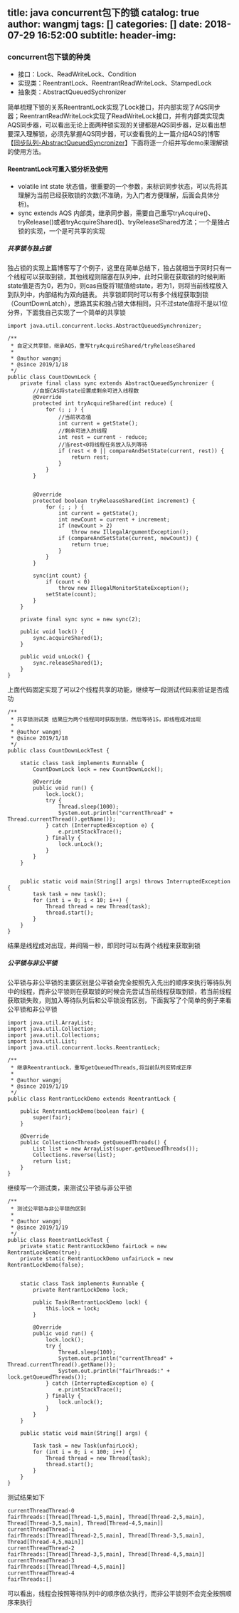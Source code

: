 title: java concurrent包下的锁
catalog: true
author: wangmj
tags: []
categories: []
date: 2018-07-29 16:52:00
subtitle:
header-img:
---
### concurrent包下锁的种类
- 接口：Lock、ReadWriteLock、Condition
- 实现类：ReentrantLock、ReentrantReadWriteLock、StampedLock
- 抽象类：AbstractQueuedSychronizer

简单梳理下锁的关系ReentrantLock实现了Lock接口，并内部实现了AQS同步器；ReentrantReadWriteLock实现了ReadWriteLock接口，并有内部类实现类AQS同步器，可以看出无论上面两种锁实现的关键都是AQS同步器，足以看出想要深入理解锁，必须先掌握AQS同步器，可以查看我的上一篇介绍AQS的博客【[同步队列-AbstractQueuedSyncronizer](https://blog.csdn.net/wmj765/article/details/86539873)】下面将逐一介绍并写demo来理解锁的使用方法。

#### ReentrantLock可重入锁分析及使用
- volatile int state 状态值，很重要的一个参数，来标识同步状态，可以先将其理解为当前已经获取锁的次数(不准确，为入门者方便理解，后面会具体分析)。
- sync extends AQS 内部类，继承同步器，需要自己重写tryAcquire()、tryRelease()或者tryAcquireShared()、tryReleaseShared方法；一个是独占锁的实现，一个是可共享的实现

##### 共享锁与独占锁

独占锁的实现上篇博客写了个例子，这里在简单总结下，独占就相当于同时只有一个线程可以获取到锁，其他线程则阻塞在队列中，此时只需在获取锁的时候判断state值是否为0，若为0，则cas自旋将1赋值给state，若为1，则将当前线程放入到队列中，内部结构为双向链表。
共享锁即同时可以有多个线程获取到锁（CountDownLatch），思路其实和独占锁大体相同，只不过state值将不是以1位分界，下面我自己实现了一个简单的共享锁

```
import java.util.concurrent.locks.AbstractQueuedSynchronizer;

/**
 * 自定义共享锁，继承AQS，重写tryAcquireShared/tryReleaseShared
 *
 * @author wangmj
 * @since 2019/1/18
 */
public class CountDownLock {
    private final class sync extends AbstractQueuedSynchronizer {
        //自旋CAS将state设置成剩余可进入线程数
        @Override
        protected int tryAcquireShared(int reduce) {
            for (; ; ) {
                //当前状态值
                int current = getState();
                //剩余可进入的线程
                int rest = current - reduce;
                //当rest<0将线程任务放入队列等待
                if (rest < 0 || compareAndSetState(current, rest)) {
                    return rest;
                }
            }
        }


        @Override
        protected boolean tryReleaseShared(int increment) {
            for (; ; ) {
                int current = getState();
                int newCount = current + increment;
                if (newCount > 2)
                    throw new IllegalArgumentException();
                if (compareAndSetState(current, newCount)) {
                    return true;
                }
            }
        }

        sync(int count) {
            if (count < 0)
                throw new IllegalMonitorStateException();
            setState(count);
        }
    }

    private final sync sync = new sync(2);

    public void lock() {
        sync.acquireShared(1);
    }

    public void unLock() {
        sync.releaseShared(1);
    }
}
```
上面代码固定实现了可以2个线程共享的功能，继续写一段测试代码来验证是否成功

```
/**
 * 共享锁测试类 结果应为两个线程同时获取到锁，然后等待1S，即线程成对出现
 *
 * @author wangmj
 * @since 2019/1/18
 */
public class CountDownLockTest {

    static class task implements Runnable {
        CountDownLock lock = new CountDownLock();

        @Override
        public void run() {
            lock.lock();
            try {
                Thread.sleep(1000);
                System.out.println("currentThread" + Thread.currentThread().getName());
            } catch (InterruptedException e) {
                e.printStackTrace();
            } finally {
                lock.unLock();
            }
        }
    }


    public static void main(String[] args) throws InterruptedException {
        task task = new task();
        for (int i = 0; i < 10; i++) {
            Thread thread = new Thread(task);
            thread.start();
        }
    }
}
```
结果是线程成对出现，并间隔一秒，即同时可以有两个线程来获取到锁

##### 公平锁与非公平锁
公平锁与非公平锁的主要区别是公平锁会完全按照先入先出的顺序来执行等待队列中的线程，而非公平锁则在获取锁的时候会先尝试当前线程获取到锁，若当前线程获取锁失败，则加入等待队列后和公平锁没有区别，下面我写了个简单的例子来看公平锁和非公平锁

```
import java.util.ArrayList;
import java.util.Collection;
import java.util.Collections;
import java.util.List;
import java.util.concurrent.locks.ReentrantLock;

/**
 * 继承ReentrantLock，重写getQueuedThreads,将当前队列反转成正序
 *
 * @author wangmj
 * @since 2019/1/19
 */
public class RentrantLockDemo extends ReentrantLock {

    public RentrantLockDemo(boolean fair) {
        super(fair);
    }

    @Override
    public Collection<Thread> getQueuedThreads() {
        List list = new ArrayList(super.getQueuedThreads());
        Collections.reverse(list);
        return list;
    }
}
```
继续写一个测试类，来测试公平锁与非公平锁

```
/**
 * 测试公平锁与非公平锁的区别
 *
 * @author wangmj
 * @since 2019/1/19
 */
public class ReentrantLockTest {
    private static RentrantLockDemo fairLock = new RentrantLockDemo(true);
    private static RentrantLockDemo unfairLock = new RentrantLockDemo(false);


    static class Task implements Runnable {
        private RentrantLockDemo lock;

        public Task(RentrantLockDemo lock) {
            this.lock = lock;
        }

        @Override
        public void run() {
            lock.lock();
            try {
                Thread.sleep(100);
                System.out.println("currentThread" + Thread.currentThread().getName());
                System.out.println("fairThreads:" + lock.getQueuedThreads());
            } catch (InterruptedException e) {
                e.printStackTrace();
            } finally {
                lock.unlock();
            }
        }
    }

    public static void main(String[] args) {

        Task task = new Task(unfairLock);
        for (int i = 0; i < 100; i++) {
            Thread thread = new Thread(task);
            thread.start();
        }
    }
}
```
测试结果如下

```
currentThreadThread-0
fairThreads:[Thread[Thread-1,5,main], Thread[Thread-2,5,main], Thread[Thread-3,5,main], Thread[Thread-4,5,main]]
currentThreadThread-1
fairThreads:[Thread[Thread-2,5,main], Thread[Thread-3,5,main], Thread[Thread-4,5,main]]
currentThreadThread-2
fairThreads:[Thread[Thread-3,5,main], Thread[Thread-4,5,main]]
currentThreadThread-3
fairThreads:[Thread[Thread-4,5,main]]
currentThreadThread-4
fairThreads:[]
```
可以看出，线程会按照等待队列中的顺序依次执行，而非公平锁则不会完全按照顺序来执行